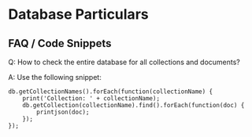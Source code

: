 # Database Particulars

## FAQ / Code Snippets
Q: How to check the entire database for all collections and documents?

A: Use the following snippet:
```
db.getCollectionNames().forEach(function(collectionName) {
    print('Collection: ' + collectionName);
    db.getCollection(collectionName).find().forEach(function(doc) {
        printjson(doc);
    });
});
```